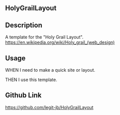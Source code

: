 ## HolyGrailLayout

## Description
A template for the "Holy Grail Layout". https://en.wikipedia.org/wiki/Holy_grail_(web_design)

## Usage
WHEN I need to make a quick site or layout.

THEN I use this template.

## Github Link
https://github.com/legit-jb/HolyGrailLayout

